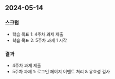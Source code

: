 ## 2024-05-14

### 스크럼
- 학습 목표 1: 4주차 과제 제출
- 학습 목표 2: 5주차 과제 1 시작
  
### 결과
- 4주차 과제 제출
- 5주차 과제 1: 로그인 페이지 이벤트 처리 & 유효성 검사